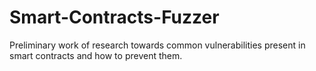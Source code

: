# Smart-Contracts-Fuzzer

Preliminary work of research towards common vulnerabilities present in smart contracts and how to prevent them.
